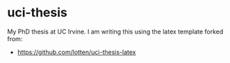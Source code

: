 uci-thesis
================
My PhD thesis at UC Irvine.
I am writing this using the latex template forked from:

- https://github.com/lotten/uci-thesis-latex

